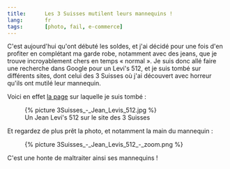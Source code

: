 ```yaml
---
title:      Les 3 Suisses mutilent leurs mannequins !
lang:       fr
tags:       [photo, fail, e-commerce]
---
```


C'est aujourd'hui qu'ont débuté les soldes, et j'ai décidé pour une fois d'en profiter en complétant ma garde robe, notamment avec des jeans, que je trouve incroyablement chers en temps « normal ». Je suis donc allé faire une recherche dans Google pour un Levi's 512, et je suis tombé sur différents sites, dont celui des 3 Suisses où j'ai découvert avec horreur qu'ils ont mutilé leur mannequin.

Voici en effet [la page](http://www.3suisses.fr/FrontOfficePortail/catalogue_fra/homme/shopping-par-produit/pantalons/jeans/jean-coupe-bootcut-levis-512-longueur-us-32/11008-jean-coupe-bootcut-levis-512-longueur-us-32.html) sur laquelle je suis tombé :

<figure>
  {% picture 3Suisses_-_Jean_Levis_512.jpg %}
  <figcaption>
  Un Jean Levi's 512 sur le site des 3 Suisses
  </figcaption>
</figure>

Et regardez de plus prêt la photo, et notamment la main du mannequin :

<figure>
  {% picture 3Suisses_-_Jean_Levis_512_-_zoom.png %}
</figure>

C'est une honte de maltraiter ainsi ses mannequins !
